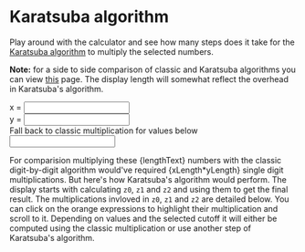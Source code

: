 <script>
	import Meta from '$components/meta/Meta.svelte'
	import {Karatsuba} from '@tontonsb/karatsuba-display'
	import {randomInteger} from '$lib/helpers'

	let x = randomInteger(1000000000000000, 10000000000000000)
	let y = randomInteger(1000000000000000, 10000000000000000)

	$: xLength = x.toString().length
	$: yLength = y.toString().length

	$: lengthText = xLength === yLength
		? `${xLength} digit numbers`
		: `${xLength} and ${yLength} numbers`

	let cutoff = 10000000
</script>

<Meta title="Karatsuba algorithm" description="Karatsuba algorithm visualized." />

# Karatsuba algorithm

Play around with the calculator and see how many steps does it take for the
[Karatsuba algorithm](blog/karatsuba) to multiply the selected numbers.

**Note:** for a side to side comparison of classic and Karatsuba algorithms you can
view [this](karatsuba/comparison) page. The display length will somewhat
reflect the overhead in Karatsuba's algorithm.

<label>
	x = <input bind:value={x} >
</label>
<label>
	y = <input bind:value={y} >
</label>
<label>
	Fall back to classic multiplication for values below <input bind:value={cutoff} >
</label>

For comparision multiplying these {lengthText} numbers with the classic
digit-by-digit algorithm would've required {xLength*yLength} single digit
multiplications. But here's how Karatsuba's algorithm would perform. The
display starts with calculating `z0`, `z1` and `z2` and using them to get the
final result. The multiplications invloved in `z0`, `z1` and `z2` are detailed
below. You can click on the orange expressions to highlight their
multiplication and scroll to it. Depending on values and the selected cutoff it
will either be computed using the classic multiplication or use another step
of Karatsuba's algorithm.

<section>
<Karatsuba {x} {y} {cutoff} />
</section>

<style lang="scss">
label {
	display: block;
}

section {
	:global(pre) {
		// Fixes line number clipping
		overflow-x: visible;
	}

	:global(a) {
		// To bring it in line with the other content of <pre>
		font-family: unset;
		font-weight: unset;
	}

	:global(:target) {
		background: var(--color-light);
	}

	:global(.comment) {
		color: #767676;
	}

	:global(.counter:before) {
		border-right: 1px solid #ddd;
		padding: 0 .5em;
		margin-right: .5em;
		color: #767676;
	}
}
</style>
